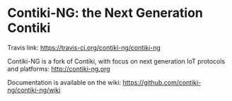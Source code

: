 # Contiki-NG: the Next Generation Contiki

Travis link: https://travis-ci.org/contiki-ng/contiki-ng

Contiki-NG is a fork of Contiki, with focus on next generation IoT protocols and platforms: http://contiki-ng.org

Documentation is available on the wiki: https://github.com/contiki-ng/contiki-ng/wiki

